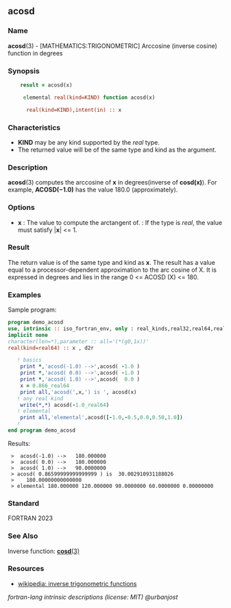 ## acosd

### **Name**

**acosd**(3) - \[MATHEMATICS:TRIGONOMETRIC\] Arccosine (inverse cosine) function in degrees

### **Synopsis**
```fortran
    result = acosd(x)
```
```fortran
     elemental real(kind=KIND) function acosd(x)

      real(kind=KIND),intent(in) :: x
```
### **Characteristics**

 - **KIND** may be any kind supported by the _real_ type.
 - The returned value will be of the same type and kind as the argument.

### **Description**

**acosd**(3) computes the arccosine of **x** in degrees(inverse of **cosd(x)**).
For example, **ACOSD(−1.0)** has the value 180.0 (approximately).

### **Options**

- **x**
  : The value to compute the arctangent of.
  : If the type is _real_, the value must satisfy |**x**| <= 1.

### **Result**

The return value is of the same type and kind as **x**. 
The result has a value equal to a processor-dependent approximation to the arc cosine of X. It
is expressed in degrees and lies in the range 0 <= ACOSD (X) <= 180.

### **Examples**

Sample program:

```fortran
program demo_acosd
use, intrinsic :: iso_fortran_env, only : real_kinds,real32,real64,real128
implicit none
character(len=*),parameter :: all='(*(g0,1x))'
real(kind=real64) :: x , d2r

   ! basics
    print *,'acosd(-1.0) -->',acosd( -1.0 )
    print *,'acosd( 0.0) -->',acosd( -1.0 )
    print *,'acosd( 1.0) -->',acosd(  0.0 )
    x = 0.866_real64
    print all,'acosd(',x,') is ', acosd(x)
   ! any real kind
    write(*,*) acosd(-1.0_real64)
   ! elemental
    print all,'elemental',acosd([-1.0,-0.5,0.0,0.50,1.0])
   ! 
end program demo_acosd
```
Results:
```text
 >  acosd(-1.0) -->   180.000000    
 >  acosd( 0.0) -->   180.000000    
 >  acosd( 1.0) -->   90.0000000    
 > acosd( 0.86599999999999999 ) is  30.002910931188026
 >    180.00000000000000     
 > elemental 180.000000 120.000000 90.0000000 60.0000000 0.00000000
```
### **Standard**

FORTRAN 2023 

### **See Also**
Inverse function: [**cosd**(3)](cosd)

### **Resources**
- [wikipedia: inverse trigonometric functions](https://en.wikipedia.org/wiki/Inverse_trigonometric_functions)

 _fortran-lang intrinsic descriptions (license: MIT) \@urbanjost_
